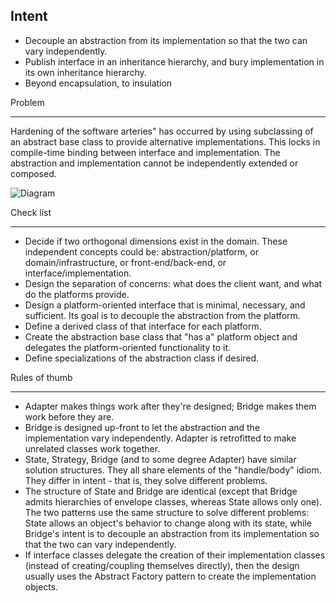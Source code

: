 Intent
---

- Decouple an abstraction from its implementation so that the two can vary independently.
- Publish interface in an inheritance hierarchy, and bury implementation in its own inheritance hierarchy.
- Beyond encapsulation, to insulation

Problem

---

Hardening of the software arteries" has occurred by using subclassing of an abstract base class to provide alternative implementations. This locks in compile-time binding between interface and implementation. The abstraction and implementation cannot be independently extended or composed.


![Diagram](https://sourcemaking.com/files/v2/content/patterns/Bridge___-2x.png)

Check list

---

- Decide if two orthogonal dimensions exist in the domain. These independent concepts could be: abstraction/platform, or domain/infrastructure, or front-end/back-end, or interface/implementation.
- Design the separation of concerns: what does the client want, and what do the platforms provide.
- Design a platform-oriented interface that is minimal, necessary, and sufficient. Its goal is to decouple the abstraction from the platform.
- Define a derived class of that interface for each platform.
- Create the abstraction base class that "has a" platform object and delegates the platform-oriented functionality to it.
- Define specializations of the abstraction class if desired.

Rules of thumb

---

- Adapter makes things work after they're designed; Bridge makes them work before they are.
- Bridge is designed up-front to let the abstraction and the implementation vary independently. Adapter is retrofitted to make unrelated classes work together.
- State, Strategy, Bridge (and to some degree Adapter) have similar solution structures. They all share elements of the "handle/body" idiom. They differ in intent - that is, they solve different problems.
- The structure of State and Bridge are identical (except that Bridge admits hierarchies of envelope classes, whereas State allows only one). The two patterns use the same structure to solve different problems: State allows an object's behavior to change along with its state, while Bridge's intent is to decouple an abstraction from its implementation so that the two can vary independently.
- If interface classes delegate the creation of their implementation classes (instead of creating/coupling themselves directly), then the design usually uses the Abstract Factory pattern to create the implementation objects.
